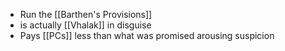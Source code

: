 - Run the [[Barthen's Provisions]]
- is actually [[Vhalak]] in disguise
- Pays [[PCs]] less than what was promised arousing suspicion